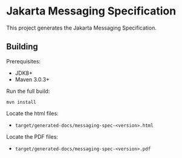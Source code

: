 Jakarta Messaging Specification
============================

This project generates the Jakarta Messaging Specification.

Building
--------

Prerequisites:

* JDK8+
* Maven 3.0.3+

Run the full build:

`mvn install`

Locate the html files:
- `target/generated-docs/messaging-spec-<version>.html`

Locate the PDF files:
- `target/generated-docs/messaging-spec-<version>.pdf`
